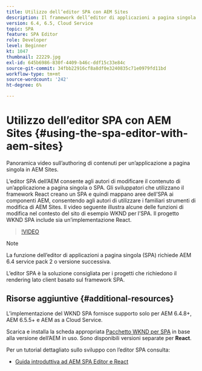 ```yaml
---
title: Utilizzo dell’editor SPA con AEM Sites
description: Il framework dell’editor di applicazioni a pagina singola dell’AEM consente agli autori di modificare il contenuto di un’applicazione a pagina singola o SPA. Gli sviluppatori che utilizzano entrambi i framework React creano un SPA e quindi mappano aree dell’SPA ai componenti AEM, consentendo agli autori di utilizzare i familiari strumenti di modifica di AEM Sites.
version: 6.4, 6.5, Cloud Service
topic: SPA
feature: SPA Editor
role: Developer
level: Beginner
kt: 1047
thumbnail: 22229.jpg
exl-id: 645b6986-830f-4409-b46c-ddf15c33e84c
source-git-commit: 34fbb22916cf8a8df0e3240835c71e0979fd11bd
workflow-type: tm+mt
source-wordcount: '242'
ht-degree: 6%

---
```


# Utilizzo dell’editor SPA con AEM Sites {#using-the-spa-editor-with-aem-sites}

Panoramica video sull’authoring di contenuti per un’applicazione a pagina singola in AEM Sites.

L’editor SPA dell’AEM consente agli autori di modificare il contenuto di un’applicazione a pagina singola o SPA. Gli sviluppatori che utilizzano il framework React creano un SPA e quindi mappano aree dell’SPA ai componenti AEM, consentendo agli autori di utilizzare i familiari strumenti di modifica di AEM Sites. Il video seguente illustra alcune delle funzioni di modifica nel contesto del sito di esempio WKND per l’SPA. Il progetto WKND SPA include sia un’implementazione React.

>[!VIDEO](https://video.tv.adobe.com/v/22229?quality=12&learn=on)

>[!NOTE]
>
> La funzione dell’editor di applicazioni a pagina singola (SPA) richiede AEM 6.4 service pack 2 o versione successiva.
>
> L’editor SPA è la soluzione consigliata per i progetti che richiedono il rendering lato client basato sul framework SPA.

## Risorse aggiuntive {#additional-resources}

L’implementazione del WKND SPA fornisce supporto solo per AEM 6.4.8+, AEM 6.5.5+ e AEM as a Cloud Service.

Scarica e installa la scheda appropriata [Pacchetto WKND per SPA](https://github.com/adobe/aem-guides-wknd-spa/releases) in base alla versione dell’AEM in uso. Sono disponibili versioni separate per **React**.

Per un tutorial dettagliato sullo sviluppo con l’editor SPA consulta:

* [Guida introduttiva ad AEM SPA Editor e React](https://experienceleague.adobe.com/docs/experience-manager-learn/getting-started-with-aem-headless/spa-editor/react/overview.html)
